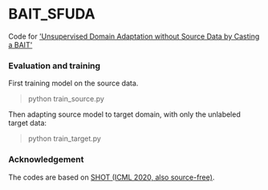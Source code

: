 # BAIT_SFUDA

Code for ['Unsupervised Domain Adaptation without Source Data by Casting a BAIT'](https://arxiv.org/abs/2010.12427)



### Evaluation and training


First training model on the source data.

> python train_source.py

Then adapting source model to target domain, with only the unlabeled target data:

> python train_target.py

### Acknowledgement

The codes are based on [SHOT (ICML 2020, also source-free)](https://github.com/tim-learn/SHOT).

